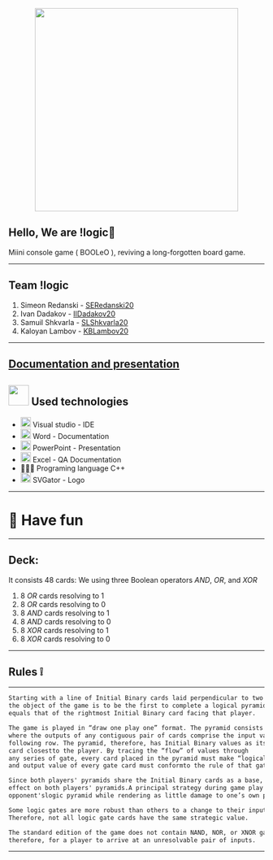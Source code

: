 
<p align="center">
<img src="https://cdn.discordapp.com/attachments/842281679225225266/974018163601702912/kreks.gif" width="400">
</p>

## Hello, We are !logic💢

Miini console game ( BOOLeO ), reviving a long-forgotten board game.
---------------------------------------------- --------------------------------------
 
 ## Team    <a name = "team">!logic</a>
1. Simeon Redanski - [SERedanski20](https://github.com/SERedanski20)
2. Ivan Dadakov - [IIDadakov20](https://github.com/IIDadakov20)
3. Samuil Shkvarla - [SLShkvarla20](https://github.com/SLShkvarla20)
4. Kaloyan Lambov -  [KBLambov20](https://github.com/KBLambov20)
---------------------------------------------- --------------------------------------
###
[Documentation and presentation]()
 ---


## <img src="https://www.ocs-consulting.nl/wp-content/uploads/2018/02/ocs-consulting-technology-icon.png" width="40"> Used technologies
- <img src="https://media.discordapp.net/attachments/815253581149896790/818134527842582578/Visual_Studio_Icon_2019.svg.png?width=541&height=541" width="20"> Visual studio - IDE
-  <img src="https://media.discordapp.net/attachments/815253581149896790/818133539903111188/Microsoft_Word_logo.png" width="20"> Word - Documentation
- <img src="https://media.discordapp.net/attachments/815253581149896790/818136011359518780/kisspng-microsoft-powerpoint-computer-software-microsoft-o-5b3b3927c75c49.3318087715306079118166-rem.png" width="20"> PowerPoint - Presentation
- <img src="https://media.discordapp.net/attachments/815253581149896790/818134368848969728/1043px-Microsoft_Excel_2013_logo.svg_.png?width=551&height=541" width="20"> Excel -  QA Documentation
- 👩🏻‍💻 Programing language C++
- <img src="https://ps.w.org/svgator/assets/icon.svg?rev=2425697" width="20"> SVGator - Logo


---

# 🎉 Have fun

---------------------------------------------- --------------------------------------
## Deck:
It consists 48 cards:
We using three Boolean operators *AND*, *OR*, and *XOR*
1. 8 *OR* cards resolving to 1
2. 8 *OR* cards resolving to 0
3. 8 *AND* cards resolving to 1
4. 8 *AND* cards resolving to 0
5. 8 *XOR* cards resolving to 1
6. 8 *XOR* cards resolving to 0
---------------------------------------------- --------------------------------------
## Rules ❕
---------------------------------------------- --------------------------------------

```diff 
Starting with a line of Initial Binary cards laid perpendicular to two facing players,
the object of the game is to be the first to complete a logical pyramid whose final output
equals that of the rightmost Initial Binary card facing that player.

The game is played in “draw one play one” format. The pyramid consists of decreasing rows of gate cards,
where the outputs of any contiguous pair of cards comprise the input values to a single card in the 
following row. The pyramid, therefore, has Initial Binary values as its base and tapers to a single 
card closestto the player. By tracing the “flow” of values through 
any series of gate, every card placed in the pyramid must make “logical sense”,i.e. the inputs
and output value of every gate card must conformto the rule of that gate card.

Since both players' pyramids share the Initial Binary cards as a base, “flipping” an Initial Binary has an
effect on both players' pyramids.A principal strategy during game play is to invalidate gate cards in the
opponent'slogic pyramid while rendering as little damage to one’s own pyramid in the process.

Some logic gates are more robust than others to a change to their inputs. 
Therefore, not all logic gate cards have the same strategic value.

The standard edition of the game does not contain NAND, NOR, or XNOR gates. It is possible,
therefore, for a player to arrive at an unresolvable pair of inputs.
```
---------------------------------------------- --------------------------------------

